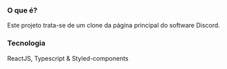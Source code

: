 ### O que é?

Este projeto trata-se de um clone da página principal do software Discord.

### Tecnologia

ReactJS, Typescript & Styled-components
